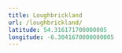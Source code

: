 ```yaml
---
title: Loughbrickland
url: /loughbrickland/
latitude: 54.316171700000005
longitude: -6.3041670000000005
---
```

